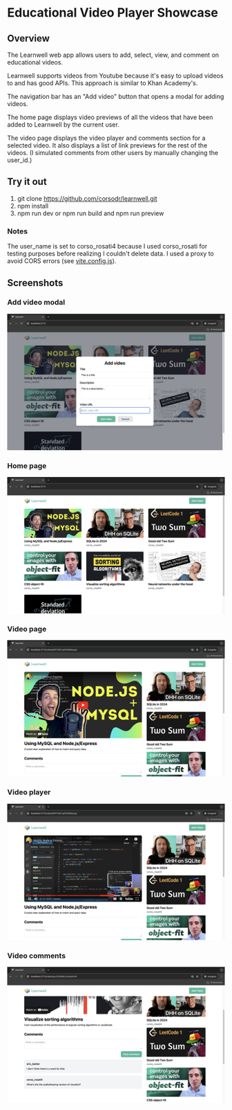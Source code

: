 # Educational Video Player Showcase

## Overview 
The Learnwell web app allows users to add, select, view, and comment on educational videos. 

Learnwell supports videos from Youtube because it's easy to upload videos to and has good APIs. This approach is similar to Khan Academy's. 

The navigation bar has an "Add video" button that opens a modal for adding videos. 

The home page displays video previews of all the videos that have been added to Learnwell by the current user. 

The video page displays the video player and comments section for a selected video. It also displays a list of link previews for the rest of the videos. (I simulated comments from other users by manually changing the user_id.)


## Try it out 
1) git clone https://github.com/corsodr/learnwell.git
2) npm install
3) npm run dev or npm run build and npm run preview 

### Notes 
The user_name is set to corso_rosati4 because I used corso_rosati for testing purposes before realizing I couldn't delete data. I used a proxy to avoid CORS errors (see [vite.config.js](https://github.com/corsodr/learnwell/blob/main/vite.config.js)).

## Screenshots 

### Add video modal 

![Add video modal screenshot](public/modal.png)

### Home page 

![Home page screenshot](public/home-page.png)

### Video page 

![Video page screenshot](public/video-page.png)

### Video player 

![Video player screenshot](public/video-player.png)

### Video comments 

![Video comments screenshot](public/comments.png)
